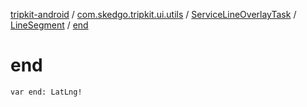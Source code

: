[tripkit-android](../../../index.md) / [com.skedgo.tripkit.ui.utils](../../index.md) / [ServiceLineOverlayTask](../index.md) / [LineSegment](index.md) / [end](./end.md)

# end

`var end: LatLng!`